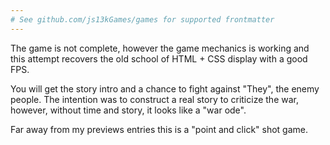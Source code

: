 ```yaml
---
# See github.com/js13kGames/games for supported frontmatter
---
```

The game is not complete, however the game mechanics is working and this attempt recovers the old school of HTML + CSS display with a good FPS.

You will get the story intro and a chance to fight against "They", the enemy people. The intention was to construct a real story to criticize the war, however, without time and story, it looks like a "war  ode".

Far away from my previews entries this is a "point and click" shot game.